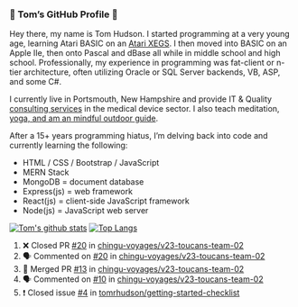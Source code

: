### 👋 Tom’s GitHub Profile 👋

Hey there, my name is Tom Hudson. I started programming at a very young age, learning Atari BASIC on an [Atari XEGS](https://en.wikipedia.org/wiki/Atari_XEGS). I then moved into BASIC on an Apple IIe, then onto Pascal and dBase all while in middle school and high school. Professionally, my experience in programming was fat-client or n-tier architecture, often utilizing Oracle or SQL Server backends, VB, ASP, and some C#.


I currently live in Portsmouth, New Hampshire and provide IT & Quality [consulting services](https://www.linkedin.com/in/hudsonthomas/) in the medical device sector. I also teach meditation, [yoga, and am an mindful outdoor guide](https://tom-hudson.com).

After a 15+ years programming hiatus, I’m delving back into code and currently learning the following:

- HTML / CSS / Bootstrap / JavaScript
- MERN Stack
- MongoDB = document database
- Express(js) = web framework
- React(js) = client-side JavaScript framework
- Node(js) = JavaScript web server

[![Tom's github stats](https://github-readme-stats.vercel.app/api?username=tomrhudson&count_private=true?theme=dark)](https://github.com/anuraghazra/github-readme-stats)
[![Top Langs](https://github-readme-stats.vercel.app/api/top-langs/?username=tomrhudson&layout=compact)](https://github.com/anuraghazra/github-readme-stats)

<!--START_SECTION:activity-->
1. ❌ Closed PR [#20](https://github.com//chingu-voyages/v23-toucans-team-02/pull/20) in [chingu-voyages/v23-toucans-team-02](https://github.com//chingu-voyages/v23-toucans-team-02)
2. 🗣 Commented on [#20](https://github.com//chingu-voyages/v23-toucans-team-02/issues/20) in [chingu-voyages/v23-toucans-team-02](https://github.com//chingu-voyages/v23-toucans-team-02)
3. 🎉 Merged PR [#13](https://github.com//chingu-voyages/v23-toucans-team-02/pull/13) in [chingu-voyages/v23-toucans-team-02](https://github.com//chingu-voyages/v23-toucans-team-02)
4. 🗣 Commented on [#10](https://github.com//chingu-voyages/v23-toucans-team-02/issues/10) in [chingu-voyages/v23-toucans-team-02](https://github.com//chingu-voyages/v23-toucans-team-02)
5. ❗️ Closed issue [#4](https://github.com//tomrhudson/getting-started-checklist/issues/4) in [tomrhudson/getting-started-checklist](https://github.com//tomrhudson/getting-started-checklist)
<!--END_SECTION:activity-->
